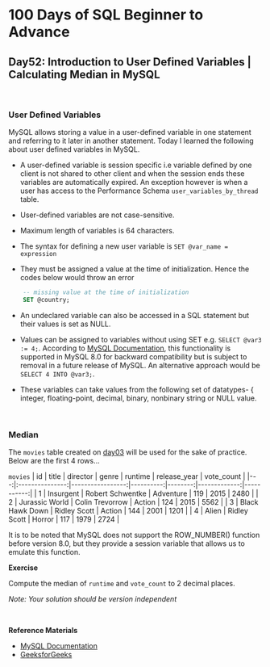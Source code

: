 # 100 Days of SQL Beginner to Advance

## Day52: Introduction to User Defined Variables | Calculating Median in MySQL

<br>

### User Defined Variables

MySQL allows storing a value in a user-defined variable in one statement and referring to it later in another statement. Today I learned the following about user defined variables in MySQL.

- A user-defined variable is session specific i.e variable defined by one client is not shared to other client and when the session ends these variables are automatically expired. An exception however is when a user has access to the Performance Schema `user_variables_by_thread` table.

- User-defined variables are not case-sensitive.

- Maximum length of variables is 64 characters.

- The syntax for defining a new user variable is `SET @var_name = expression`

- They must be assigned a value at the time of initialization. Hence the codes below would throw an error

```SQL
    -- missing value at the time of initialization
    SET @country;
```

- An undeclared variable can also be accessed in a SQL statement but their values is set as NULL.

- Values can be assigned to variables without using SET e.g. `SELECT @var3 := 4;`. According to [MySQL Documentation](https://dev.mysql.com/doc/refman/8.0/en/user-variables.html), this functionality
  is supported in MySQL 8.0 for backward compatibility but is subject to removal in a future release of MySQL. An alternative approach would be `SELECT 4 INTO @var3;`.
- These variables can take values from the following set of datatypes- { integer, floating-point, decimal, binary, nonbinary string or NULL value.

<br>

### Median

The `movies` table created on [day03](https://github.com/Oyebamiji-Micheal/100-Days-of-SQL-Beginner-to-Advance/tree/master/Log/days/day03) will be used for the sake of practice. Below are the first 4 rows...

`movies`
| id | title | director | genre | runtime | release_year | vote_count |
|---:|:---------------:|-----------------:|----------:|--------:|-------------:|-----------:|
| 1 | Insurgent | Robert Schwentke | Adventure | 119 | 2015 | 2480 |
| 2 | Jurassic World | Colin Trevorrow | Action | 124 | 2015 | 5562 |
| 3 | Black Hawk Down | Ridley Scott | Action | 144 | 2001 | 1201 |
| 4 | Alien | Ridley Scott | Horror | 117 | 1979 | 2724 |

It is to be noted that MySQL does not support the ROW_NUMBER() function before version 8.0, but they provide a session variable that allows us to emulate this function.

**Exercise**

Compute the median of `runtime` and `vote_count` to 2 decimal places.

_Note: Your solution should be version independent_

<br>

**Reference Materials**

- [MySQL Documentation](https://dev.mysql.com/doc/)
- [GeeksforGeeks](https://www.geeksforgeeks.org/)
